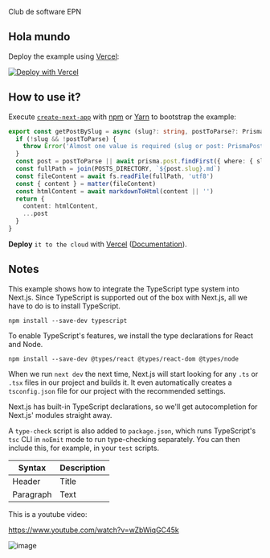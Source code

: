Club de software EPN

## Hola mundo

Deploy the example using [Vercel](https://vercel.com?utm_source=github&utm_medium=readme&utm_campaign=next-example):

[![Deploy with Vercel](https://vercel.com/button)](https://vercel.com/new/git/external?repository-url=https://github.com/vercel/next.js/tree/canary/examples/with-typescript&project-name=with-typescript&repository-name=with-typescript)

## How to use it?

Execute [`create-next-app`](https://github.com/vercel/next.js/tree/canary/packages/create-next-app) with [npm](https://docs.npmjs.com/cli/init) or [Yarn](https://yarnpkg.com/lang/en/docs/cli/create/) to bootstrap the example:

```typescript
export const getPostBySlug = async (slug?: string, postToParse?: PrismaPost): Promise<Post> => {
  if (!slug && !postToParse) {
    throw Error('Almost one value is required (slug or post: PrismaPost)')
  }
  const post = postToParse || await prisma.post.findFirst({ where: { slug } })
  const fullPath = join(POSTS_DIRECTORY, `${post.slug}.md`)
  const fileContent = await fs.readFile(fullPath, 'utf8')
  const { content } = matter(fileContent)
  const htmlContent = await markdownToHtml(content || '')
  return {
    content: htmlContent,
    ...post
  }
}
```

**Deploy** `it to the cloud` with [Vercel](https://vercel.com/new?utm_source=github&utm_medium=readme&utm_campaign=next-example) ([Documentation](https://nextjs.org/docs/deployment)).

## Notes

This example shows how to integrate the TypeScript type system into Next.js. Since TypeScript is supported out of the box with Next.js, all we have to do is to install TypeScript.

```
npm install --save-dev typescript
```

To enable TypeScript's features, we install the type declarations for React and Node.

```
npm install --save-dev @types/react @types/react-dom @types/node
```

When we run `next dev` the next time, Next.js will start looking for any `.ts` or `.tsx` files in our project and builds it. It even automatically creates a `tsconfig.json` file for our project with the recommended settings.

Next.js has built-in TypeScript declarations, so we'll get autocompletion for Next.js' modules straight away.

A `type-check` script is also added to `package.json`, which runs TypeScript's `tsc` CLI in `noEmit` mode to run type-checking separately. You can then include this, for example, in your `test` scripts.

| Syntax      | Description |
| ----------- | ----------- |
| Header      | Title       |
| Paragraph   | Text        |

This is a youtube video:

https://www.youtube.com/watch?v=wZbWiqGC45k

![image](http://localhost:3000/assets/blog/preview/cover.jpg)